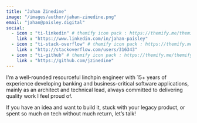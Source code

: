 ```yaml
---
title: "Jahan Zinedine"
image: "/images/author/jahan-zinedine.png"
email: "jahan@paisley.digital"
social:
  - icon : "ti-linkedin" # themify icon pack : https://themify.me/themify-icons
    link : "https://www.linkedin.com/in/jahan-paisley"
  - icon : "ti-stack-overflow" # themify icon pack : https://themify.me/themify-icons
    link : "http://stackoverflow.com/users/316343"
  - icon : "ti-github" # themify icon pack : https://themify.me/themify-icons
    link : "https://github.com/jzinedine"
---
```


I'm a well-rounded resourceful linchpin engineer with 15+ years of experience developing banking and business-critical software applications, mainly as an architect and technical lead, always committed to delivering quality work I feel proud of.

If you have an idea and want to build it, stuck with your legacy product, or spent so much on tech without much return, let’s talk!
